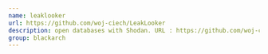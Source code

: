 ```yaml
---
name: leaklooker
url: https://github.com/woj-ciech/LeakLooker
description: open databases with Shodan. URL : https://github.com/woj-ciech/LeakLooker Groups : blackarch blackarch-scanner
group: blackarch
---
```

